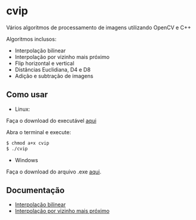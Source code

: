 # cvip

Vários algoritmos de processamento de imagens utilizando OpenCV e C++

Algoritmos inclusos:
- Interpolação bilinear
- Interpolação por vizinho mais próximo
- Flip horizontal e vertical
- Distâncias Euclidiana, D4 e D8
- Adição e subtração de imagens

Como usar
-------------

- Linux: 

Faça o download do executável [aqui](https://github.com/herodrigues/cvip/raw/master/cvip)

Abra o terminal e execute:
```bash
$ chmod a+x cvip
$ ./cvip
```
- Windows

Faça o download do arquivo .exe [aqui](https://github.com/herodrigues/cvip/raw/master/cvip.exe).

Documentação
-------------

- [Interpolação bilinear](doc/bilinear-interpolation.md)
- [Interpolação por vizinho mais próximo](doc/nearest-neighbor-interpolation.md)
